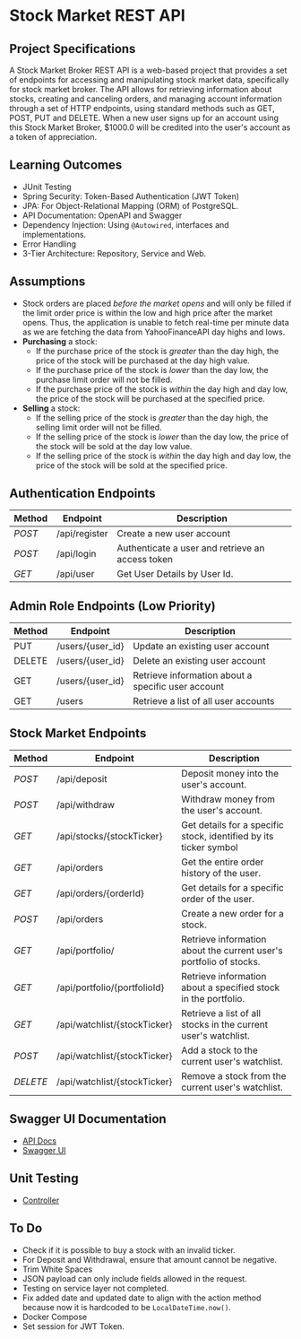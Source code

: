 # Stock Market REST API

## Project Specifications

A Stock Market Broker REST API is a web-based project that provides a set of endpoints for accessing and manipulating stock market data, specifically for stock market broker. The API allows for retrieving information about stocks, creating and canceling orders, and managing account information through a set of HTTP endpoints, using standard methods such as GET, POST, PUT and DELETE. When a new user signs up for an account using this Stock Market Broker, $1000.0 will be credited into the user's account as a token of appreciation.

## Learning Outcomes

- JUnit Testing
- Spring Security: Token-Based Authentication (JWT Token)
- JPA: For Object-Relational Mapping (ORM) of PostgreSQL.
- API Documentation: OpenAPI and Swagger
- Dependency Injection: Using `@Autowired`, interfaces and implementations.
- Error Handling
- 3-Tier Architecture: Repository, Service and Web.

## Assumptions

- Stock orders are placed _before the market opens_ and will only be filled if the limit order price is within the low and high price after the market opens. Thus, the application is unable to fetch real-time per minute data as we are fetching the data from YahooFinanceAPI day highs and lows.
- **Purchasing** a stock:
  - If the purchase price of the stock is _greater_ than the day high, the price of the stock will be purchased at the day high value.
  - If the purchase price of the stock is _lower_ than the day low, the purchase limit order will not be filled.
  - If the purchase price of the stock is _within_ the day high and day low, the price of the stock will be purchased at the specified price.
- **Selling** a stock:
  - If the selling price of the stock is _greater_ than the day high, the selling limit order will not be filled.
  - If the selling price of the stock is _lower_ than the day low, the price of the stock will be sold at the day low value.
  - If the selling price of the stock is _within_ the day high and day low, the price of the stock will be sold at the specified price.

## Authentication Endpoints

| Method | Endpoint      | Description                                      |
| ------ | ------------- | ------------------------------------------------ |
| _POST_ | /api/register | Create a new user account                        |
| _POST_ | /api/login    | Authenticate a user and retrieve an access token |
| _GET_  | /api/user     | Get User Details by User Id.                     |

## Admin Role Endpoints (Low Priority)

| Method | Endpoint         | Description                                        |
| ------ | ---------------- | -------------------------------------------------- |
| PUT    | /users/{user_id} | Update an existing user account                    |
| DELETE | /users/{user_id} | Delete an existing user account                    |
| GET    | /users/{user_id} | Retrieve information about a specific user account |
| GET    | /users           | Retrieve a list of all user accounts               |

## Stock Market Endpoints

| Method   | Endpoint                     | Description                                                        |
| -------- | ---------------------------- | ------------------------------------------------------------------ |
| _POST_   | /api/deposit                 | Deposit money into the user's account.                             |
| _POST_   | /api/withdraw                | Withdraw money from the user's account.                            |
| _GET_    | /api/stocks/{stockTicker}    | Get details for a specific stock, identified by its ticker symbol  |
| _GET_    | /api/orders                  | Get the entire order history of the user.                          |
| _GET_    | /api/orders/{orderId}        | Get details for a specific order of the user.                      |
| _POST_   | /api/orders                  | Create a new order for a stock.                                    |
| _GET_    | /api/portfolio/              | Retrieve information about the current user's portfolio of stocks. |
| _GET_    | /api/portfolio/{portfolioId} | Retrieve information about a specified stock in the portfolio.     |
| _GET_    | /api/watchlist/{stockTicker} | Retrieve a list of all stocks in the current user's watchlist.     |
| _POST_   | /api/watchlist/{stockTicker} | Add a stock to the current user's watchlist.                       |
| _DELETE_ | /api/watchlist/{stockTicker} | Remove a stock from the current user's watchlist.                  |

## Swagger UI Documentation

- [API Docs](http://localhost:8080/v3/api-docs)
- [Swagger UI](http://localhost:8080/swagger-ui/index.html)

## Unit Testing

- [Controller](https://www.tutorialspoint.com/spring_boot/spring_boot_rest_controller_unit_test.htm)

## To Do

- Check if it is possible to buy a stock with an invalid ticker.
- For Deposit and Withdrawal, ensure that amount cannot be negative.
- Trim White Spaces
- JSON payload can only include fields allowed in the request.
- Testing on service layer not completed.
- Fix added date and updated date to align with the action method because now it is hardcoded to be `LocalDateTime.now()`.
- Docker Compose
- Set session for JWT Token.
